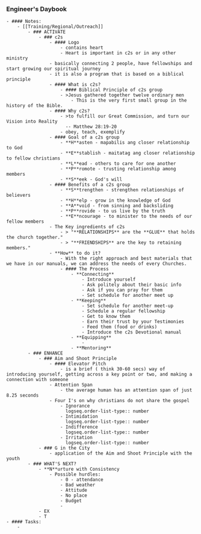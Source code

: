 ### Engineer's Daybook
	- #### Notes:
		- [[Training/Regional/Outreach]]
			- ### ACTIVATE
				- ### c2s
					- #### Logo
						- contains heart
						- Heart is important in c2s or in any other ministry
					- basically connecting 2 people, have fellowships and start growing our spiritual journey
					- it is also a program that is based on a biblical principle
					- #### What is c2s?
						- #### Biblical Principle of c2s group
						- >Jesus gathered together twelve ordinary men
							- This is the very first small group in the history of the Bible.
					- #### Why c2s?
						- >to fulfill our Great Commission, and turn our Vision into Reality
						  -- Matthew 28:19-20
						- obey, teach, exemplify
					- #### Goal of a c2s group
						- **H**asten - mapabilis ang closer relationship to God
						- **E**stablish - maitatag ang closer relationship to fellow christians
						- **L**ead - others to care for one another
						- **P**romote - trusting relationship among members
						- **S**eek - God's will
					- #### Benefits of a c2s group
						- **S**trengthen - strengthen relationships of believers
						- **H**elp - grow in the knowledge of God
						- **A**void - from sinning and backsliding
						- **P**rovide - to us live by the truth
						- **E**ncourage - to minister to the needs of our fellow members
					- The Key ingredients of c2s
						- > "**RELATIONSHIPS** are the **GLUE** that holds the church together."
						- > "**FRIENDSHIPS** are the key to retaining members."
					- **How** to do it?
						- With the right approach and best materials that we have in our manuals, we can address the needs of every Churches.
						- #### The Process
							- **Connecting**
								- Introduce yourself
								- Ask politely about their basic info
								- Ask if you can pray for them
								- Set schedule for another meet up
							- **Keeping**
								- Set schedule for another meet-up
								- Schedule a regular fellowship
								- Get to know them
								- Earn their trust by your Testimonies
								- Feed them (food or drinks)
								- Introduce the c2s Devotional manual
							- **Equipping**
								-
							- **Mentoring**
			- ### ENHANCE
				- ### Aim and Shoot Principle
					- #### Elevator Pitch
						- is a brief ( think 30-60 secs) way of introducing yourself, getting across a key point or two, and making a connection with someone
					- Attention Span
						- the average human has an attention span of just 8.25 seconds
					- Four I's on why christians do not share the gospel
						- Ignorance
						  logseq.order-list-type:: number
						- Intimidation
						  logseq.order-list-type:: number
						- Indifference
						  logseq.order-list-type:: number
						- Irritation
						  logseq.order-list-type:: number
				- ### G in the City
					- application of the Aim and Shoot Principle with the youth
			- ### WHAT'S NEXT?
				- **N**urture with Consistency
					- Possible hurdles:
						- 0 - attendance
						- Bad weather
						- Attitude
						- No place
						- Budget
						-
				- EX
				- T
	- #### Tasks:
		-